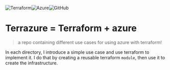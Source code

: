 ![Terraform](https://img.shields.io/badge/terraform-%235835CC.svg?style=for-the-badge&logo=terraform&logoColor=white)![Azure](https://img.shields.io/badge/azure-%230072C6.svg?style=for-the-badge&logo=microsoftazure&logoColor=white)![GitHub](https://img.shields.io/badge/github-%23121011.svg?style=for-the-badge&logo=github&logoColor=white)

# Terrazure = Terraform + azure

> a repo containing different use cases for using azure with terraform!

In each directory, I introduce a simple use case and use terraform to implement it. I do that by creating a reusable terraform `module`, then use it to create the infrastructure.
